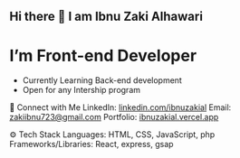 ## Hi there 👋 I am Ibnu Zaki Alhawari

# I’m Front-end Developer
- Currently Learning Back-end development
- Open for any Intership program

🌟 Connect with Me
LinkedIn: [linkedin.com/ibnuzakial](https://www.linkedin.com/in/ibnuzakial/)
Email: [zakiibnu723@gmail.com](mailto:zakiibnu723@gmail.com?)
Portfolio: [ibnuzakial.vercel.app](https://ibnuzakial.vercel.app/)

⚙️ Tech Stack
Languages: HTML, CSS, JavaScript, php
Frameworks/Libraries: React, express, gsap
